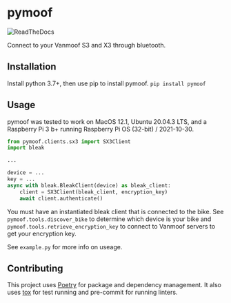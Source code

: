 # pymoof
![ReadTheDocs](https://readthedocs.org/projects/pymoof/badge/?version=latest)

Connect to your Vanmoof S3 and X3 through bluetooth.

## Installation
Install python 3.7+, then use pip to install pymoof.
`pip install pymoof`

## Usage
pymoof was tested to work on MacOS 12.1, Ubuntu 20.04.3 LTS, and a Raspberry Pi 3 b+ running Raspberry Pi OS (32-bit) / 2021-10-30.
```python
from pymoof.clients.sx3 import SX3Client
import bleak

...

device = ...
key = ...
async with bleak.BleakClient(device) as bleak_client:
	client = SX3Client(bleak_client, encryption_key)
	await client.authenticate()
```
You must have an instantiated bleak client that is connected to the bike. See `pymoof.tools.discover_bike` to determine which device is your bike and `pymoof.tools.retrieve_encryption_key` to connect to Vanmoof servers to get your encryption key.

See `example.py` for more info on useage.

## Contributing
This project uses [Poetry](https://python-poetry.org/docs/master/#installing-with-the-official-installer) for package and dependency management. It also uses [tox](https://www.tox.wiki/) for test running and pre-commit for running linters.
